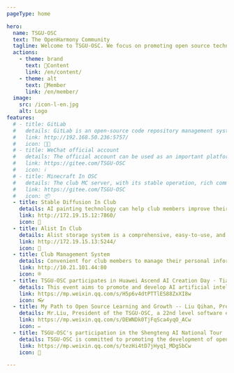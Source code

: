 ```yaml
---
pageType: home

hero:
  name: TSGU-OSC
  text: The OpenHarmony Community
  tagline: Welcome to TSGU-OSC. We focus on promoting open source technology, providing a platform for communication, cooperation, training, and support, encouraging members to share code and experience, and jointly promoting the development of open source technology.
  actions:
    - theme: brand
      text: 📖Content
      link: /en/content/
    - theme: alt
      text: 👤Member
      link: /en/member/
  image:
    src: /icon-l-en.jpg
    alt: Logo
features:
  # - title: GitLab
  #   details: GitLab is an open-source code repository management system that communities can use to manage and maintain their code resources. Through GitLab, community members can easily share code, collaborate on development, and track and manage code changes through version control functionality.
  #   link: http://192.168.50.236:5757/
  #   icon: 🧑‍💻
  # - title: WeChat official account
  #   details: The official account can be used as an important platform for community publicity and promotion. Through the official account, the club can release club information, activity information, work display and other content, attracting more people's attention and participation.
  #   link: https://gitee.com/TSGU-OSC
  #   icon: ℹ️  
  # - title: Minecraft In OSC
  #   details: The club MC server, with its stable operation, rich community activities, friendly community atmosphere, organized team gameplay, customized gaming experience, and good security, provides players with a higher quality and fun Minecraft gaming environment. Club members can also relax during their busy studies.
  #   link: https://gitee.com/TSGU-OSC
  #   icon: 📦️
  - title: Stable Diffusion In Club
    details: AI painting technology can help club members improve their artistic creation level and efficiency. By utilizing AI painting software, club members can easily generate images of various styles and gain new creative inspiration.
    link: http://172.19.15.12:7860/
    icon: 🎨
  - title: Alist In Club
    details: Alist storage system is a comprehensive, easy-to-use, and easily expandable file list program that can easily manage and access files in various storage services. The club uses it to store relevant learning materials, which can achieve resource sharing.
    link: http://172.19.15.13:5244/
    icon: 💾
  - title: Club Management System
    details: Convenient for club members to manage their personal information here, and also manage club announcements. Improved the cohesion of the club and facilitated the communication of club members.
    link: http://10.21.101.44:80
    icon: ®
  - title: TSGU-OSC participates in Huawei Ascend AI Creation Day · Tianjin Station event
    details: This event aims to promote and develop AI artificial intelligence for teachers and students through the three dimensions of "new technology, new experience, and new opportunities", create new value for developers, and continuously enrich their achievements
    link: https://mp.weixin.qq.com/s/H5p6v4dtPTTlES88ZxXI8w
    icon: 👓
  - title: My Path to Open Source Learning and Growth -- Liu Qihan, President of Open Source Hongmeng Society
    details: Mr.Liu, President of the TSGU-OSC, a 22nd level software engineering student, Huawei HSD Campus Ambassador, and Open Source Ambassador at the Open Atomic School. Love open source technology, open source culture, and devote oneself to the cause of spreading open source knowledge on campus.
    link: https://mp.weixin.qq.com/s/DEWNDk0TjFqSca4yqO_ACw
    icon: ✏️
  - title: TSGU-OSC's participation in the Shengteng AI National Tour · Tianjin Station event concluded perfectly
    details: TSGU-OSC is committed to promoting the development of open source technology. Through the learning, practice, and promotion of open source technology, it provides students with more professional learning opportunities and career development support, striving to bring more innovation and progress to society and the industry in the future
    link: https://mp.weixin.qq.com/s/tezHi4tD7jHyq1_MDgSbCw
    icon: 🎉

---
```

